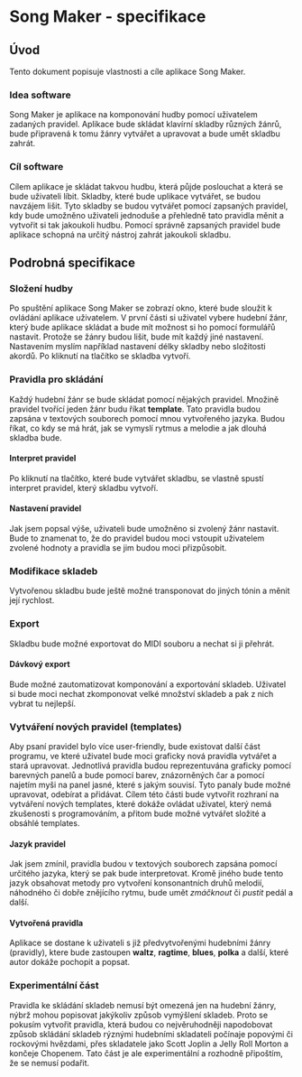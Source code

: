 # Song Maker - specifikace
## Úvod
Tento dokument popisuje vlastnosti a cíle aplikace Song Maker.

### Idea software
Song Maker je aplikace na komponování hudby pomocí uživatelem zadaných pravidel. Aplikace bude skládat klavírní skladby různých žánrů, bude připravená k tomu žánry vytvářet a upravovat a bude umět skladbu zahrát.

### Cíl software
Cílem aplikace je skládat takvou hudbu, která půjde poslouchat a která se bude uživateli líbit. Skladby, které bude uplikace vytvářet, se budou navzájem lišit. Tyto skladby se budou vytvářet pomocí zapsaných pravidel, kdy bude umožněno uživateli jednoduše a přehledně tato pravidla měnit a vytvořit si tak jakoukoli hudbu. Pomocí správně zapsaných pravidel bude aplikace schopná na určitý nástroj zahrát jakoukoli skladbu.

## Podrobná specifikace
### Složení hudby
Po spuštění aplikace Song Maker se zobrazí okno, které bude sloužit k ovládání aplikace uživatelem. V první části si uživatel vybere hudební žánr, který bude aplikace skládat a bude mít možnost si ho pomocí formulářů nastavit. Protože se žánry budou lišit, bude mít každý jiné nastavení. Nastavením myslím například nastavení délky skladby nebo složitosti akordů. Po kliknutí na tlačítko se skladba vytvoří.

### Pravidla pro skládání
Každý hudební žánr se bude skládat pomocí nějakých pravidel. Množině pravidel tvořící jeden žánr budu říkat **template**. Tato pravidla budou zapsána v textových souborech pomocí mnou vytvořeného jazyka. Budou říkat, co kdy se má hrát, jak se vymyslí rytmus a melodie a jak dlouhá skladba bude.

#### Interpret pravidel
Po kliknutí na tlačítko, které bude vytvářet skladbu, se vlastně spustí interpret pravidel, který skladbu vytvoří.

#### Nastavení pravidel
Jak jsem popsal výše, uživateli bude umožněno si zvolený žánr nastavit. Bude to znamenat to, že do pravidel budou moci vstoupit uživatelem zvolené hodnoty a pravidla se jim budou moci přizpůsobit.

### Modifikace skladeb
Vytvořenou skladbu bude ještě možné transponovat do jiných tónin a měnit její rychlost.

### Export
Skladbu bude možné exportovat do MIDI souboru a nechat si ji přehrát.

#### Dávkový export
Bude možné zautomatizovat komponování a exportování skladeb. Uživatel si bude moci nechat zkomponovat velké množství skladeb a pak z nich vybrat tu nejlepší.

### Vytváření nových pravidel (templates)
Aby psaní pravidel bylo více user-friendly, bude existovat další část programu, ve které uživatel bude moci graficky nová pravidla vytvářet a stará upravovat. Jednotlivá pravidla budou reprezentuvána graficky pomocí barevných panelů a bude pomocí barev, znázorněných čar a pomocí najetím myši na panel jasné, které s jakým souvisí. Tyto panaly bude možné upravovat, odebírat a přidávat.
Cílem této části bude vytvořit rozhraní na vytváření nových templates, které dokáže ovládat uživatel, který nemá zkušenosti s programováním, a přitom bude možné vytvářet složité a obsáhlé templates.

#### Jazyk pravidel
Jak jsem zmínil, pravidla budou v textových souborech zapsána pomocí určitého jazyka, který se pak bude interpretovat. Kromě jiného bude tento jazyk obsahovat metody pro vytvoření konsonantních druhů melodií, náhodného či dobře znějícího rytmu, bude umět *zmáčknout* či *pustit* pedál a další.

#### Vytvořená pravidla
Aplikace se dostane k uživateli s již předvytvořenými hudebními žánry (pravidly), ktere bude zastoupen **waltz**, **ragtime**, **blues**, **polka** a další, které autor dokáže pochopit a popsat.

### Experimentální část
Pravidla ke skládání skladeb nemusí být omezená jen na hudební žánry, nýbrž mohou popisovat jakýkoliv způsob vymýšlení skladeb. Proto se pokusím vytvořit pravidla, která budou co nejvěruhodněji napodobovat způsob skládání skladeb rýznými hudebními skladateli počínaje popovými či rockovými hvězdami, přes skladatele jako Scott Joplin a Jelly Roll Morton a končeje Chopenem.
Tato část je ale experimentální a rozhodně připoštím, že se nemusí podařit.

